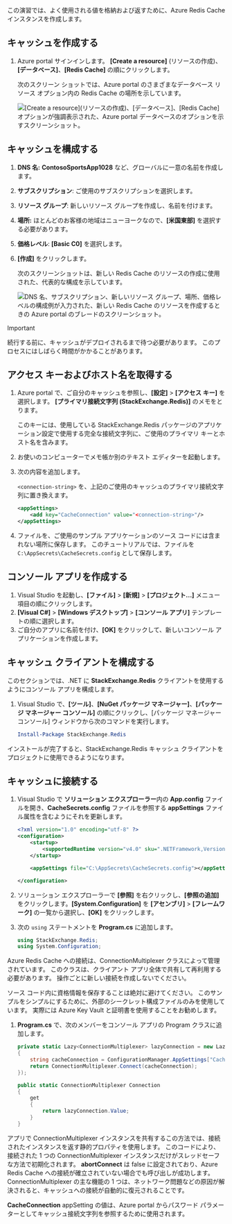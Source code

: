 この演習では、よく使用される値を格納および返すために、Azure Redis Cache インスタンスを作成します。

## <a name="create-a-cache"></a>キャッシュを作成する

1. Azure portal サインインします。 **[Create a resource]** \(リソースの作成\)、**[データベース]**、**[Redis Cache]** の順にクリックします。

    次のスクリーン ショットでは、Azure portal のさまざまなデータベース リソース オプション内の Redis Cache の場所を示しています。

    ![[Create a resource]\(リソースの作成\)、[データベース]、[Redis Cache] オプションが強調表示された、Azure portal データベースのオプションを示すスクリーンショット。](../media/4-create-a-cache-1.png)

## <a name="configure-your-cache"></a>キャッシュを構成する

1. **DNS 名:** **ContosoSportsApp1028** など、グローバルに一意の名前を作成します。
1. **サブスクリプション**: ご使用のサブスクリプションを選択します。
1. **リソース グループ**: 新しいリソース グループを作成し、名前を付けます。
1. **場所:** ほとんどのお客様の地域はニューヨークなので、**[米国東部]** を選択する必要があります。
1. **価格レベル**: **[Basic C0]** を選択します。
1. **[作成]** をクリックします。

    次のスクリーンショットは、新しい Redis Cache のリソースの作成に使用された、代表的な構成を示しています。

    ![DNS 名、サブスクリプション、新しいリソース グループ、場所、価格レベルの構成例が入力された、新しい Redis Cache のリソースを作成するときの Azure portal のブレードのスクリーンショット。](../media/4-create-a-cache-2.png)

> [!IMPORTANT]
> 続行する前に、キャッシュがデプロイされるまで待つ必要があります。 このプロセスにはしばらく時間がかかることがあります。

## <a name="retrieve-the-access-keys-and-host-name"></a>アクセス キーおよびホスト名を取得する

1. Azure portal で、ご自分のキャッシュを参照し、**[設定]**  >  **[アクセス キー]** を選択します。 **[プライマリ接続文字列 (StackExchange.Redis)]** のメモをとります。

    このキーには、使用している StackExchange.Redis パッケージのアプリケーション設定で使用する完全な接続文字列に、ご使用のプライマリ キーとホスト名を含みます。

1. お使いのコンピューターでメモ帳か別のテキスト エディターを起動します。
1. 次の内容を追加します。

    `<connection-string>` を、上記のご使用のキャッシュのプライマリ接続文字列に置き換えます。

    ```xml
    <appSettings>
        <add key="CacheConnection" value="<connection-string>"/>
    </appSettings>
    ```

1. ファイルを、ご使用のサンプル アプリケーションのソース コードには含まれない場所に保存します。 このチュートリアルでは、ファイルを `C:\AppSecrets\CacheSecrets.config` として保存します。

## <a name="create-a-console-app"></a>コンソール アプリを作成する

1. Visual Studio を起動し、**[ファイル]**  >  **[新規]**  >  **[プロジェクト...]** メニュー項目の順にクリックします。
1. **[Visual C#]**  >  **[Windows デスクトップ]**  >  **[コンソール アプリ]** テンプレートの順に選択します。
1. ご自分のアプリに名前を付け、**[OK]** をクリックして、新しいコンソール アプリケーションを作成します。

## <a name="configure-the-cache-client"></a>キャッシュ クライアントを構成する

このセクションでは、.NET に **StackExchange.Redis** クライアントを使用するようにコンソール アプリを構成します。

1. Visual Studio で、**[ツール]**、**[NuGet パッケージ マネージャー]**、**[パッケージ マネージャー コンソール]** の順にクリックし、[パッケージ マネージャー コンソール] ウィンドウから次のコマンドを実行します。

    ```powershell
    Install-Package StackExchange.Redis
    ```

インストールが完了すると、StackExchange.Redis キャッシュ クライアントをプロジェクトに使用できるようになります。

## <a name="connect-to-the-cache"></a>キャッシュに接続する

1. Visual Studio で **ソリューション エクスプローラー**内の **App.config** ファイルを開き、**CacheSecrets.config** ファイルを参照する **appSettings** ファイル属性を含むようにそれを更新します。

    ```xml
    <?xml version="1.0" encoding="utf-8" ?>
    <configuration>
        <startup>
            <supportedRuntime version="v4.0" sku=".NETFramework,Version=v4.7.1" />
        </startup>

        <appSettings file="C:\AppSecrets\CacheSecrets.config"></appSettings>

    </configuration>
    ```

1. ソリューション エクスプローラーで **[参照]** を右クリックし、**[参照の追加]** をクリックします。**[System.Configuration]** を **[アセンブリ]**  >  **[フレームワーク]** の一覧から選択し、**[OK]** をクリックします。

1. 次の `using` ステートメントを **Program.cs** に追加します。

    ```csharp
    using StackExchange.Redis;
    using System.Configuration;
    ```

Azure Redis Cache への接続は、ConnectionMultiplexer クラスによって管理されています。 このクラスは、クライアント アプリ全体で共有して再利用する必要があります。 操作ごとに新しい接続を作成しないでください。

ソース コード内に資格情報を保存することは絶対に避けてください。 このサンプルをシンプルにするために、外部のシークレット構成ファイルのみを使用しています。 実際には Azure Key Vault と証明書を使用することをお勧めします。

1. **Program.cs** で、次のメンバーをコンソール アプリの Program クラスに追加します。

    ```csharp
    private static Lazy<ConnectionMultiplexer> lazyConnection = new Lazy<ConnectionMultiplexer>(() =>
    {
        string cacheConnection = ConfigurationManager.AppSettings["CacheConnection"].ToString();
        return ConnectionMultiplexer.Connect(cacheConnection);
    });

    public static ConnectionMultiplexer Connection
    {
        get
        {
            return lazyConnection.Value;
        }
    }
    ```

アプリで ConnectionMultiplexer インスタンスを共有するこの方法では、接続されたインスタンスを返す静的プロパティを使用します。 このコードにより、接続された 1 つの ConnectionMultiplexer インスタンスだけがスレッドセーフな方法で初期化されます。 **abortConnect** は false に設定されており、Azure Redis Cache への接続が確立されていない場合でも呼び出しが成功します。 ConnectionMultiplexer の主な機能の 1 つは、ネットワーク問題などの原因が解決されると、キャッシュへの接続が自動的に復元されることです。

**CacheConnection** appSetting の値は、Azure portal からパスワード パラメーターとしてキャッシュ接続文字列を参照するために使用されます。
